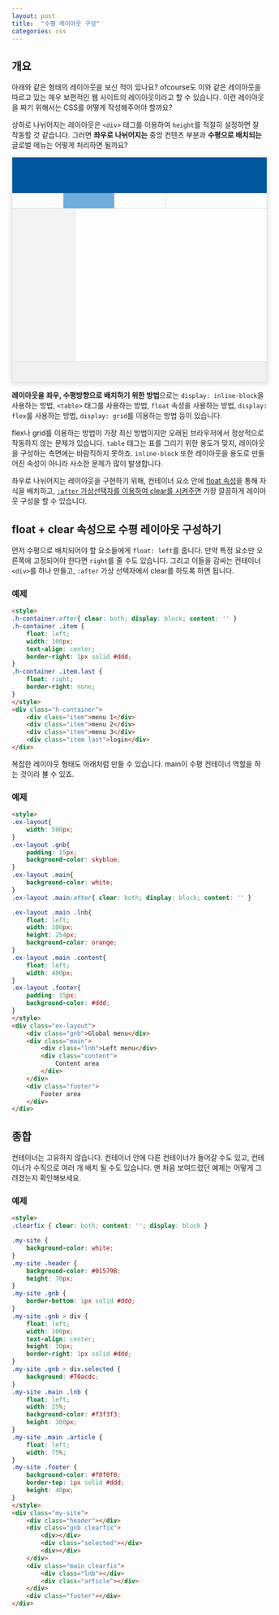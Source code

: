 ```yaml
---
layout: post
title:  "수평 레이아웃 구성"
categories: css
---
```


## 개요

아래와 같은 형태의 레이아웃을 보신 적이 있나요?
ofcourse도 이와 같은 레이아웃을 따르고 있는 매우 보편적인 웹 사이트의 레이아웃이라고 할 수 있습니다.
이런 레이아웃을 짜기 위해서는 CSS를 어떻게 작성해주어야 할까요?

상하로 나뉘어지는 레이아웃은 `<div>` 태그를 이용하여 `height`를 적절히 설정하면 잘 작동할 것 같습니다.
그러면 **좌우로 나뉘어지는** 중앙 컨텐츠 부분과 **수평으로 배치되는** 글로벌 메뉴는 어떻게 처리하면 될까요?


<div style="border: 1px solid #ddd; box-shadow: 0 2px 10px 0 #ddd">
	<div style="background-color: #01579B; height: 70px"></div>
	<div style="border-bottom: 1px solid #ddd; height: 30px">
		<div style="float: left; width: 100px; text-align: center; height: 30px; border-right: 1px solid #ddd"></div>
		<div style="float: left; width: 100px; text-align: center; height: 30px; border-right: 1px solid #ddd; background: #70acdc"></div>
		<div style="float: left; width: 100px; text-align: center; height: 30px; border-right: 1px solid #ddd"></div>
		<div style="clear: both"></div>
	</div>
	<div>
		<div style="float: left; width: 25%; background-color: #f3f3f3; height: 300px"></div>
		<div style="float: left; width: 75%;"></div>
		<div style="clear: both"></div>
	</div>
	<div style="background-color: #f0f0f0; border-top: 1px solid #ddd; height: 40px"></div>
</div>


**레이아웃을 좌우, 수평방향으로 배치하기 위한 방법**으로는 `display: inline-block`을 사용하는 방법, `<table>` 태그를 사용하는 방법,
`float` 속성을 사용하는 방법, `display: flex`를 사용하는 방법, `display: grid`를 이용하는 방법 등이 있습니다.

flex나 grid를 이용하는 방법이 가장 최신 방법이지만 오래된 브라우저에서 정상적으로 작동하지 않는 문제가 있습니다.
`table` 태그는 표를 그리기 위한 용도가 맞지, 레이아웃을 구성하는 측면에는 바람직하지 못하죠.
`inline-block` 또한 레이아웃을 용도로 만들어진 속성이 아니라 사소한 문제가 많이 발생합니다.

좌우로 나뉘어지는 레이아웃을 구현하기 위해, 컨테이너 요소 안에 [float 속성](./float-속성)을 통해 자식을 배치하고,
[`:after` 가상선택자를 이용하여 clear를 시켜주면](./clear-속성#after-가상선택자와-clear) 가장 깔끔하게 레이아웃 구성을 할 수 있습니다.

## float + clear 속성으로 수평 레이아웃 구성하기

먼저 수평으로 배치되어야 할 요소들에게 `float: left`를 줍니다. 만약 특정 요소만 오른쪽에 고정되어야 한다면 `right`를 줄 수도 있습니다.
그리고 이들을 감싸는 컨테이너 `<div>`를 하나 만들고, `:after` 가상 선택자에서 clear를 하도록 하면 됩니다.


### 예제
```html
<style>
.h-container:after{ clear: both; display: block; content: '' }
.h-container .item {
	float: left;
	width: 100px;
	text-align: center;
	border-right: 1px solid #ddd;
}
.h-container .item.last {
	float: right;
	border-right: none;
}
</style>
<div class="h-container">
	<div class="item">menu 1</div>
	<div class="item">menu 2</div>
	<div class="item">menu 3</div>
	<div class="item last">login</div>
</div>
```

복잡한 레이아웃 형태도 아래처럼 만들 수 있습니다.
main이 수평 컨테이너 역할을 하는 것이라 볼 수 있죠.

### 예제
```html
<style>
.ex-layout{
	width: 500px;
}
.ex-layout .gnb{
	padding: 15px;
	background-color: skyblue;
}
.ex-layout .main{
	background-color: white;
}
.ex-layout .main:after{ clear: both; display: block; content: '' }

.ex-layout .main .lnb{
	float: left;
	width: 100px;
	height: 254px;
	background-color: orange;
}
.ex-layout .main .content{
	float: left;
	width: 400px;
}
.ex-layout .footer{
	padding: 15px;
	background-color: #ddd;
}
</style>
<div class="ex-layout">
	<div class="gnb">Global menu</div>
	<div class="main">
		<div class="lnb">Left menu</div>
		<div class="content">
			Content area
		</div>
	</div>
	<div class="footer">
		Footer area
	</div>
</div>
```

## 종합

컨테이너는 고유하지 않습니다. 컨테이너 안에 다른 컨테이너가 들어갈 수도 있고, 컨테이너가 수직으로 여러 개 배치 될 수도 있습니다.
맨 처음 보여드렸던 예제는 어떻게 그려졌는지 확인해보세요.

### 예제
```html
<style>
.clearfix { clear: both; content: ''; display: block }

.my-site {
	background-color: white;
}
.my-site .header {
	background-color: #01579B;
	height: 70px;
}
.my-site .gnb {
	border-bottom: 1px solid #ddd;
}
.my-site .gnb > div {
	float: left;
	width: 100px;
	text-align: center;
	height: 30px; 
	border-right: 1px solid #ddd;
}
.my-site .gnb > div.selected {
	background: #70acdc;
}
.my-site .main .lnb {
	float: left;
	width: 25%;
	background-color: #f3f3f3;
	height: 300px;
}
.my-site .main .article {
	float: left;
	width: 75%;
}
.my-site .footer {
	background-color: #f0f0f0;
	border-top: 1px solid #ddd;
	height: 40px;
}
</style>
<div class="my-site">
	<div class="header"></div>
	<div class="gnb clearfix">
		<div></div>
		<div class="selected"></div>
		<div></div>
	</div>
	<div class="main clearfix">
		<div class="lnb"></div>
		<div class="article"></div>
	</div>
	<div class="footer"></div>
</div>
```
